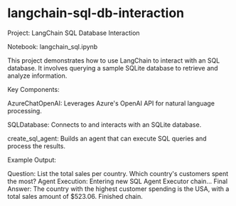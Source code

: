 # langchain-sql-db-interaction

Project: LangChain SQL Database Interaction

Notebook: langchain_sql.ipynb

This project demonstrates how to use LangChain to interact with an SQL database. It involves querying a sample SQLite database to retrieve and analyze information.

Key Components:

AzureChatOpenAI: Leverages Azure's OpenAI API for natural language processing.

SQLDatabase: Connects to and interacts with an SQLite database.

create_sql_agent: Builds an agent that can execute SQL queries and process the results.

Example Output:

Question: List the total sales per country. Which country's customers spent the most?
Agent Execution:
Entering new SQL Agent Executor chain...
Final Answer: The country with the highest customer spending is the USA, with a total sales amount of $523.06.
Finished chain.
